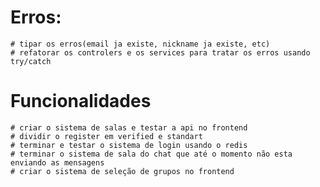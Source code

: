 # Erros:
    # tipar os erros(email ja existe, nickname ja existe, etc)
    # refatorar os controlers e os services para tratar os erros usando try/catch
    
# Funcionalidades   
    # criar o sistema de salas e testar a api no frontend
    # dividir o register em verified e standart 
    # terminar e testar o sistema de login usando o redis 
    # terminar o sistema de sala do chat que até o momento não esta enviando as mensagens
    # criar o sistema de seleção de grupos no frontend